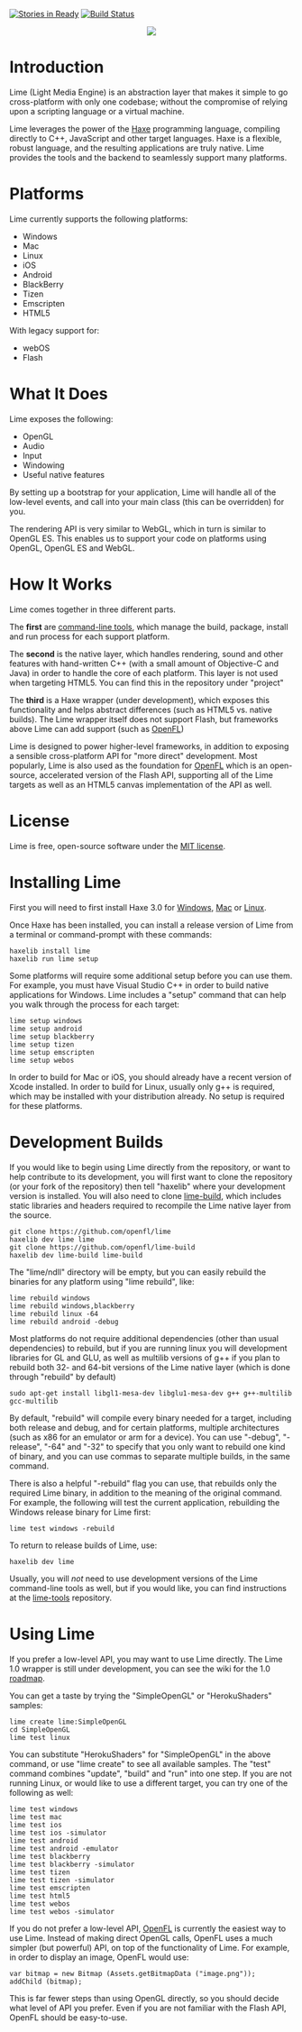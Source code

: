 [![Stories in Ready](https://badge.waffle.io/openfl/lime.png?label=ready)](https://waffle.io/openfl/lime) [![Build Status](https://travis-ci.org/openfl/lime.png?branch=master)](https://travis-ci.org/openfl/lime)

<p align="center"><img src="lime.png"/></p>

Introduction
============

Lime (Light Media Engine) is an abstraction layer that makes it simple to go cross-platform with only one codebase; without the compromise of relying upon a scripting language or a virtual machine.

Lime leverages the power of the [Haxe](http://haxe.org/) programming language, compiling directly to C++, JavaScript and other target languages. Haxe is a flexible, robust language, and the resulting applications are truly native. Lime provides the tools and the backend to seamlessly support many platforms.

Platforms
=========

Lime currently supports the following platforms:

 * Windows
 * Mac
 * Linux
 * iOS
 * Android
 * BlackBerry
 * Tizen
 * Emscripten
 * HTML5

With legacy support for:

 * webOS
 * Flash

What It Does
============

Lime exposes the following:

 * OpenGL
 * Audio
 * Input
 * Windowing
 * Useful native features
 
By setting up a bootstrap for your application, Lime will handle all of the low-level events, and call into your main class (this can be overridden) for you.

The rendering API is very similar to WebGL, which in turn is similar to OpenGL ES. This enables us to support your code on platforms using OpenGL, OpenGL ES and WebGL. 

How It Works
============

Lime comes together in three different parts.

The **first** are [command-line tools](https://github.com/openfl/lime-tools), which manage the build, package, install and run process for each support platform.

The **second** is the native layer, which handles rendering, sound and other features with hand-written C++ (with a small amount of Objective-C and Java) in order to handle the core of each platform. This layer is not used when targeting HTML5. You can find this in the repository under "project"

The **third** is a Haxe wrapper (under development), which exposes this functionality and helps abstract differences (such as HTML5 vs. native builds). The Lime wrapper itself does not support Flash, but frameworks above Lime can add support (such as [OpenFL](https://github.com/openfl/openfl))

Lime is designed to power higher-level frameworks, in addition to exposing a sensible cross-platform API for "more direct" development. Most popularly, Lime is also used as the foundation for [OpenFL](https://github.com/openfl/openfl) which is an open-source, accelerated version of the Flash API, supporting all of the Lime targets as well as an HTML5 canvas implementation of the API as well.

License
=======

Lime is free, open-source software under the [MIT license](LICENSE.md).

Installing Lime
===============

First you will need to first install Haxe 3.0 for [Windows](http://haxe.org/file/haxe-3.0.0-win.exe), [Mac](http://haxe.org/file/haxe-3.0.0-osx-installer.dmg) or [Linux](http://www.openfl.org/download_file/view/726/12426/).

Once Haxe has been installed, you can install a release version of Lime from a terminal or command-prompt with these commands:

    haxelib install lime
    haxelib run lime setup

Some platforms will require some additional setup before you can use them. For example, you must have Visual Studio C++ in order to build native applications for Windows. Lime includes a "setup" command that can help you walk through the process for each target:

    lime setup windows
    lime setup android
    lime setup blackberry
    lime setup tizen
    lime setup emscripten
    lime setup webos

In order to build for Mac or iOS, you should already have a recent version of Xcode installed. In order to build for Linux, usually only g++ is required, which may be installed with your distribution already. No setup is required for these platforms.

Development Builds
==================

If you would like to begin using Lime directly from the repository, or want to help contribute to its development, you will first want to clone the repository (or your fork of the repository) then tell "haxelib" where your development version is installed. You will also need to clone [lime-build](https://github.com/openfl/lime-build), which includes static libraries and headers required to recompile the Lime native layer from the source.

    git clone https://github.com/openfl/lime
    haxelib dev lime lime
    git clone https://github.com/openfl/lime-build
    haxelib dev lime-build lime-build

The "lime/ndll" directory will be empty, but you can easily rebuild the binaries for any platform using "lime rebuild", like:

    lime rebuild windows
    lime rebuild windows,blackberry
    lime rebuild linux -64
    lime rebuild android -debug

Most platforms do not require additional dependencies (other than usual dependencies) to rebuild, but if you are running linux you will development libraries for GL and GLU, as well as multilib versions of g++ if you plan to rebuild both 32- and 64-bit versions of the Lime native layer (which is done through "rebuild" by default)

    sudo apt-get install libgl1-mesa-dev libglu1-mesa-dev g++ g++-multilib gcc-multilib

By default, "rebuild" will compile every binary needed for a target, including both release and debug, and for certain platforms, multiple architectures (such as x86 for an emulator or arm for a device). You can use "-debug", "-release", "-64" and "-32" to specify that you only want to rebuild one kind of binary, and you can use commas to separate multiple builds, in the same command.

There is also a helpful "-rebuild" flag you can use, that rebuilds only the required Lime binary, in addition to the meaning of the original command. For example, the following will test the current application, rebuilding the Windows release binary for Lime first:

    lime test windows -rebuild
    
To return to release builds of Lime, use:

    haxelib dev lime
    
Usually, you will _not_ need to use development versions of the Lime command-line tools as well, but if you would like, you can find instructions at the [lime-tools](https://github.com/openfl/lime-tools) repository.

Using Lime
==========

If you prefer a low-level API, you may want to use Lime directly. The Lime 1.0 wrapper is still under development, you can see the wiki for the 1.0 [roadmap](https://github.com/openfl/lime/wiki/Roadmap).

You can get a taste by trying the "SimpleOpenGL" or "HerokuShaders" samples:

    lime create lime:SimpleOpenGL
    cd SimpleOpenGL
    lime test linux

You can substitute "HerokuShaders" for "SimpleOpenGL" in the above command, or use "lime create" to see all available samples. The "test" command combines "update", "build" and "run" into one step. If you are not running Linux, or would like to use a different target, you can try one of the following as well:

    lime test windows
    lime test mac
    lime test ios
    lime test ios -simulator
    lime test android
    lime test android -emulator
    lime test blackberry
    lime test blackberry -simulator
    lime test tizen
    lime test tizen -simulator
    lime test emscripten
    lime test html5
    lime test webos
    lime test webos -simulator

If you do not prefer a low-level API, [OpenFL](https://github.com/openfl/openfl) is currently the easiest way to use Lime. Instead of making direct OpenGL calls, OpenFL uses a much simpler (but powerful) API, on top of the functionality of Lime. For example, in order to display an image, OpenFL would use:

    var bitmap = new Bitmap (Assets.getBitmapData ("image.png"));
    addChild (bitmap);

This is far fewer steps than using OpenGL directly, so you should decide what level of API you prefer. Even if you are not familiar with the Flash API, OpenFL should be easy-to-use.

